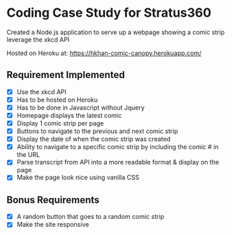 # Coding Case Study for Stratus360

Created a Node.js application to serve up a webpage showing a comic strip leverage the xkcd API

Hosted on Heroku at: https://hkhan-comic-canopy.herokuapp.com/

## Requirement Implemented
- [X] Use the xkcd API
- [X] Has to be hosted on Heroku
- [X] Has to be done in Javascript without Jquery
- [X] Homepage displays the latest comic
- [X] Display 1 comic strip per page
- [X] Buttons to navigate to the previous and next comic strip
- [X] Display the date of when the comic strip was created
- [X] Ability to navigate to a specific comic strip by including the comic # in the URL
- [X] Parse transcript from API into a more readable format & display on the page
- [X] Make the page look nice using vanilla CSS

## Bonus Requirements
- [X] A random button that goes to a random comic strip
- [X] Make the site responsive
